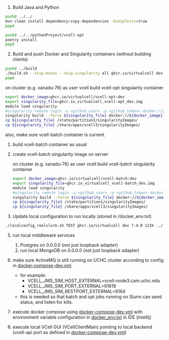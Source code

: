 1. Build Java and Python

```bash
pushd ../../
mvn clean install dependency:copy-dependencies -DskipTests=true
popd

pushd ../../pythonProject/vcell-opt
poetry install
popd
```

2. Build and push Docker and Singularity containers (without building clients)

```bash
pushd ../build
./build.sh --skip-maven --skip-singularity all ghcr.io/virtualcell dev
popd
```

on cluster (e.g. xanadu-76) as user vcell build vcell-opt singularity container
```bash
export docker_image=ghcr.io/virtualcell/vcell-opt:dev
export singularity_file=ghcr.io_virtualcell_vcell-opt_dev.img
module load singularity
#singularity remote login -u <github_user> -p <github_token> docker://ghcr.io
singularity build --force ${singularity_file} docker://${docker_image}
cp ${singularity_file} /state/partition1/singularityImages/
cp ${singularity_file} /share/apps/vcell3/singularityImages/

```

also, make sure vcell-batch container is current.
1. build vcell-batch container as usual
2. create vcell-batch singularity image on server

   on cluster (e.g. xanadu-76) as user vcell build vcell-batch singularity container

    ```bash
    export docker_image=ghcr.io/virtualcell/vcell-batch:dev
    export singularity_file=ghcr.io_virtualcell_vcell-batch_dev.img
    module load singularity
    #singularity remote login -u <github_user> -p <github_token> docker://ghcr.io
    singularity build --force ${singularity_file} docker://${docker_image}
    cp ${singularity_file} /state/partition1/singularityImages/
    cp ${singularity_file} /share/apps/vcell3/singularityImages/
   
    ```


3. Update local configuration to run locally (stored in <vcell>/docker_env.txt)

```bash
./localconfig_realslurm.sh TEST ghcr.io/virtualcell dev 7.4.0 1234 ../../docker_env.txt
```

5. run local middleware services
   1. Postgres on 0.0.0.0 (not just loopback adapter)
   2. run local MongoDB on 0.0.0.0 (not just loopback adapter)

6. make sure ActiveMQ is still running on UCHC cluster according to config in [docker-compose-dev.yml](./docker-compose-dev.yml) 
    * for example:
       * VCELL_JMS_SIM_HOST_EXTERNAL=vcell-node3.cam.uchc.edu
       * VCELL_JMS_SIM_PORT_EXTERNAL=61619
       * VCELL_JMS_SIM_RESTPORT_EXTERNAL=8164
    * this is needed so that batch and opt jobs running on Slurm can send status, and listen for kills.


5. execute docker compose using [docker-compose-dev.yml](./docker-compose-dev.yml) 
   with environment variable configuration in [docker_env.txt](../../docker_env.txt) in IDE (intellij)


6. execute local VCell GUI (VCellClientMain) pointing to local backend (vcell-api port as defined in [docker-compose-dev.yml](./docker-compose-dev.yml))
